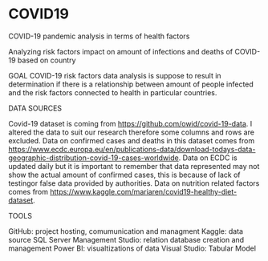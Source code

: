 # COVID19
COVID-19 pandemic analysis in terms of health factors

Analyzing risk factors impact on amount of infections and deaths of COVID-19 based on country

GOAL COVID-19 risk factors data analysis is suppose to result in determination if there is a relationship between amount of people infected and the risk factors connected to health in particular countries.


DATA SOURCES

Covid-19 dataset is coming from https://github.com/owid/covid-19-data. I altered the data to suit our research therefore some columns and rows are excluded. Data on confirmed cases and deaths in this dataset comes from https://www.ecdc.europa.eu/en/publications-data/download-todays-data-geographic-distribution-covid-19-cases-worldwide. Data on ECDC is updated daily but it is important to remember that data represented may not show the actual amount of confirmed cases, this is because of lack of testingor false data provided by authorities. Data on nutrition related factors comes from https://www.kaggle.com/mariaren/covid19-healthy-diet-dataset. 

TOOLS

GitHub: project hosting, comumunication and managment
Kaggle: data source
SQL Server Management Studio: relation database creation and management
Power BI: visualtizations of data
Visual Studio: Tabular Model
